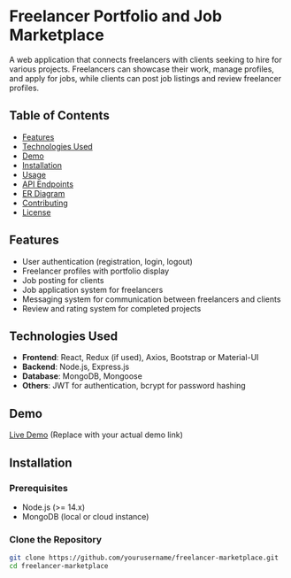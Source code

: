 # Freelancer Portfolio and Job Marketplace

A web application that connects freelancers with clients seeking to hire for various projects. Freelancers can showcase their work, manage profiles, and apply for jobs, while clients can post job listings and review freelancer profiles.

## Table of Contents

- [Features](#features)
- [Technologies Used](#technologies-used)
- [Demo](#demo)
- [Installation](#installation)
- [Usage](#usage)
- [API Endpoints](#api-endpoints)
- [ER Diagram](#er-diagram)
- [Contributing](#contributing)
- [License](#license)

## Features

- User authentication (registration, login, logout)
- Freelancer profiles with portfolio display
- Job posting for clients
- Job application system for freelancers
- Messaging system for communication between freelancers and clients
- Review and rating system for completed projects

## Technologies Used

- **Frontend**: React, Redux (if used), Axios, Bootstrap or Material-UI
- **Backend**: Node.js, Express.js
- **Database**: MongoDB, Mongoose
- **Others**: JWT for authentication, bcrypt for password hashing

## Demo

[Live Demo](#) (Replace with your actual demo link)

## Installation

### Prerequisites

- Node.js (>= 14.x)
- MongoDB (local or cloud instance)

### Clone the Repository

```bash
git clone https://github.com/yourusername/freelancer-marketplace.git
cd freelancer-marketplace
